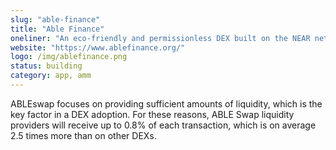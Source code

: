 ```yaml
---
slug: "able-finance"
title: "Able Finance"
oneliner: "An eco-friendly and permissionless DEX built on the NEAR network."
website: "https://www.ablefinance.org/"
logo: /img/ablefinance.png
status: building
category: app, amm
---
```


ABLEswap focuses on providing sufficient amounts of liquidity, which is the key factor in a DEX adoption. For these reasons, ABLE Swap liquidity providers will receive up to 0.8% of each transaction, which is on average 2.5 times more than on other DEXs.
